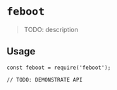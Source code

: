 # `feboot`

> TODO: description

## Usage

```
const feboot = require('feboot');

// TODO: DEMONSTRATE API
```
